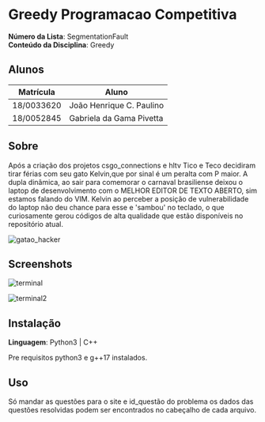 # Greedy Programacao Competitiva 
 
**Número da Lista**: SegmentationFault<br>
**Conteúdo da Disciplina**: Greedy<br>

## Alunos
|Matrícula | Aluno |
| -- | -- |
| 18/0033620  |  João Henrique C. Paulino |
| 18/0052845  |  Gabriela da Gama Pivetta |

## Sobre 
Após a criação dos projetos csgo_connections e hltv Tico e Teco decidiram tirar férias com seu gato Kelvin,que por sinal é um peralta com P maior.
A dupla dinâmica, ao sair para comemorar o carnaval brasiliense deixou o laptop de desenvolvimento
com o MELHOR EDITOR DE TEXTO ABERTO, sim estamos falando do
VIM.
Kelvin ao perceber a posição de vulnerabilidade do laptop
não deu chance para esse e 'sambou' no teclado, o que 
curiosamente gerou códigos de alta qualidade que estão
disponíveis no repositório atual.

![gatao_hacker](https://c.tenor.com/ogsH7Ailje8AAAAd/cat-funny-cat.gif)


## Screenshots
![terminal](https://ak.picdn.net/shutterstock/videos/8617789/thumb/1.jpg)

![terminal2](https://hacker-simulator.com/hacker-simulator.jpg)

## Instalação 
**Linguagem**: Python3 | C++<br>

Pre requisitos python3 e g++17 instalados.

## Uso 
Só mandar as questões para o site e id_questão do problema os dados das questões resolvidas podem ser encontrados no cabeçalho de cada arquivo.